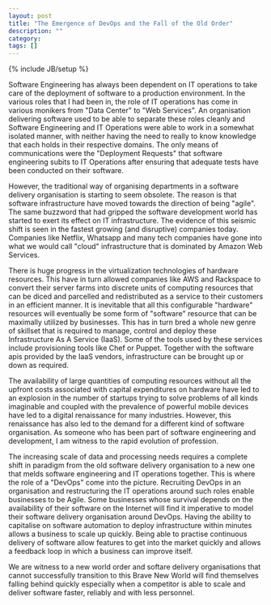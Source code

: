 ```yaml
---
layout: post
title: "The Emergence of DevOps and the Fall of the Old Order"
description: ""
category: 
tags: []
---
```

{% include JB/setup %}


Software Engineering has always been dependent on IT operations to take care of the deployment of software to a production environment. In the various roles that I had been in, the role of IT operations has come in various monikers from "Data Center" to "Web Services". An organisation delivering software used to be able to separate these roles cleanly and Software Engineering and IT Operations were able to work in a somewhat isolated manner, with neither having the need to really to know knowledge that each holds in their respective domains. The only means of communications were the "Deployment Requests" that software engineering subits to IT Operations after ensuring that adequate tests have been conducted on their software.

However, the traditional way of organising departments in a software delivery organisation is starting to seem obsolete. The reason is that software infrastructure have moved towards the direction of being "agile". The same buzzword that had gripped the software development world has started to exert its effect on IT infrastructure. The evidence of this seismic shift is seen in the fastest growing (and disruptive) companies today. Companies like Netflix, Whatsapp and many tech companies have gone into what we would call "cloud" infrastructure that is dominated by Amazon Web Services.

There is huge progress in the virtualization technologies of hardware resources. This have in turn allowed companies like AWS and Rackspace to convert their server farms into discrete units of computing resources that can be diced and parcelled and redistributed as a service to their customers in an efficient manner. It is inevitable that all this configurable "hardware" resources will eventually be some form of "software" resource that can be maximally utilized by businesses. This has in turn bred a whole new genre of skillset that is required to manage, control and deploy these Infrastructure As A Service (IaaS). Some of the tools used by these services include provisioning tools like Chef or Puppet. Together with the software apis provided by the IaaS vendors, infrastructure can be brought up or down as required.

The availability of large quantities of computing resources without all the upfront costs associated with capital expenditures on hardware have led to an explosion in the number of startups trying to solve problems of all kinds imaginable and coupled with the prevalence of powerful mobile devices have led to a digital renaissance for many industries. However, this renaissance has also led to the demand for a different kind of software organisation. As someone who has been part of software engineering and development, I am witness to the rapid evolution of profession.

The increasing scale of data and processing needs requires a complete shift in paradigm from the old software delivery organisation to a new one that melds software engineering and IT operations together. This is where the role of a "DevOps" come into the picture. Recruiting DevOps in an organisation and restructuring the IT operations around such roles enable businesses to be Agile. Some businesses whose survival depends on the availability of their software on the Internet will find it imperative to model their software delivery organisation around DevOps. Having the ability to capitalise on software automation to deploy infrastructure within minutes allows a business to scale up quickly. Being able to practise continuous delivery of software allow features to get into the market quickly and allows a feedback loop in which a business can improve itself.

We are witness to a new world order and softare delivery organisations that cannot successfully transition to this Brave New World will find themselves falling behind quickly especially when a competitor is able to scale and deliver software faster, reliably and with less personnel.

 
 
